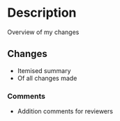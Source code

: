 # Description

Overview of my changes

## Changes

- Itemised summary
- Of all changes made

### Comments

- Addition comments for reviewers
